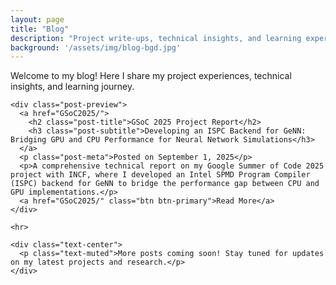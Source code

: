 ```yaml
---
layout: page
title: "Blog"
description: "Project write-ups, technical insights, and learning experiences"
background: '/assets/img/blog-bgd.jpg'
---
```


<div class="text-center mb-5">
  <p class="lead">Welcome to my blog! Here I share my project experiences, technical insights, and learning journey.</p>
</div>

<div class="row">
  <div class="col-lg-8 col-md-10 mx-auto">
    
    <div class="post-preview">
      <a href="GSoC2025/">
        <h2 class="post-title">GSoC 2025 Project Report</h2>
        <h3 class="post-subtitle">Developing an ISPC Backend for GeNN: Bridging GPU and CPU Performance for Neural Network Simulations</h3>
      </a>
      <p class="post-meta">Posted on September 1, 2025</p>
      <p>A comprehensive technical report on my Google Summer of Code 2025 project with INCF, where I developed an Intel SPMD Program Compiler (ISPC) backend for GeNN to bridge the performance gap between CPU and GPU implementations.</p>
      <a href="GSoC2025/" class="btn btn-primary">Read More</a>
    </div>

    <hr>

    <div class="text-center">
      <p class="text-muted">More posts coming soon! Stay tuned for updates on my latest projects and research.</p>
    </div>

  </div>
</div>
